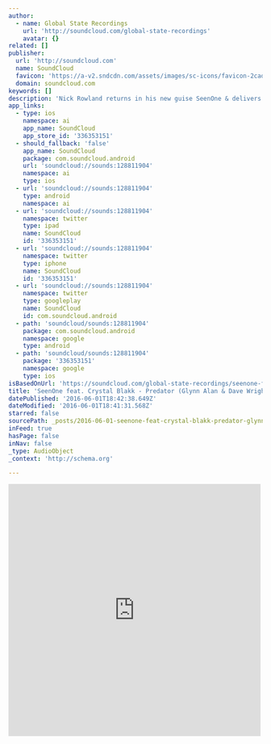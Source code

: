 ```yaml
---
author:
  - name: Global State Recordings
    url: 'http://soundcloud.com/global-state-recordings'
    avatar: {}
related: []
publisher:
  url: 'http://soundcloud.com'
  name: SoundCloud
  favicon: 'https://a-v2.sndcdn.com/assets/images/sc-icons/favicon-2cadd14b.ico'
  domain: soundcloud.com
keywords: []
description: 'Nick Rowland returns in his new guise SeenOne & delivers a track that could go all the way. As usual, he delivers his crisp production sound & an unnerving knack of writing effective hook lines that stick in your head for weeks & this track is no exception!'
app_links:
  - type: ios
    namespace: ai
    app_name: SoundCloud
    app_store_id: '336353151'
  - should_fallback: 'false'
    app_name: SoundCloud
    package: com.soundcloud.android
    url: 'soundcloud://sounds:128811904'
    namespace: ai
    type: ios
  - url: 'soundcloud://sounds:128811904'
    type: android
    namespace: ai
  - url: 'soundcloud://sounds:128811904'
    namespace: twitter
    type: ipad
    name: SoundCloud
    id: '336353151'
  - url: 'soundcloud://sounds:128811904'
    namespace: twitter
    type: iphone
    name: SoundCloud
    id: '336353151'
  - url: 'soundcloud://sounds:128811904'
    namespace: twitter
    type: googleplay
    name: SoundCloud
    id: com.soundcloud.android
  - path: 'soundcloud/sounds:128811904'
    package: com.soundcloud.android
    namespace: google
    type: android
  - path: 'soundcloud/sounds:128811904'
    package: '336353151'
    namespace: google
    type: ios
isBasedOnUrl: 'https://soundcloud.com/global-state-recordings/seenone-feat-crystal-blakk-6'
title: 'SeenOne feat. Crystal Blakk - Predator (Glynn Alan & Dave Wright Remix) by Global State Recordings'
datePublished: '2016-06-01T18:42:38.649Z'
dateModified: '2016-06-01T18:41:31.568Z'
starred: false
sourcePath: _posts/2016-06-01-seenone-feat-crystal-blakk-predator-glynn-alan-and-dave-wr.md
inFeed: true
hasPage: false
inNav: false
_type: AudioObject
_context: 'http://schema.org'

---
```

<iframe src="https://cdn.embedly.com/widgets/media.html?src=https%3A%2F%2Fw.soundcloud.com%2Fplayer%2F%3Fvisual%3Dtrue%26url%3Dhttp%253A%252F%252Fapi.soundcloud.com%252Ftracks%252F128811904%26show_artwork%3Dtrue&amp;url=https%3A%2F%2Fsoundcloud.com%2Fglobal-state-recordings%2Fseenone-feat-crystal-blakk-6&amp;image=http%3A%2F%2Fi1.sndcdn.com%2Fartworks-000067543580-fw19yj-t500x500.jpg&amp;key=b7d04c9b404c499eba89ee7072e1c4f7&amp;type=text%2Fhtml&amp;schema=soundcloud" width="500" height="500" scrolling="no" frameborder="0" allowfullscreen="" style=""></iframe>